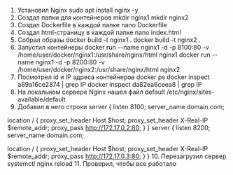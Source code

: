 1. Установил Nginx
sudo apt install nginx -y
2. Создал папки для контейнеров
mkdir nginx1
mkdir nginx2
3. Создал Dockerfile в каждой папке
nano Dockerfile
4. Создал html-страницу в каждой папке
nano index.html
5. Собрал образы
docker build -t nginx1 .
docker build -t nginx2 .
6. Запустил контейнеры
docker run --name nginx1 -d -p 8100:80 -v /home/user/docker/nginx1:/usr/share/nginx/html nginx1
docker run --name nginx1 -d -p 8200:80 -v /home/user/docker/nginx2:/usr/share/nginx/html nginx2
7. Посмотрел id и IP адреса контейнеров
docker ps
docker inspect a89a16ce2874 | grep IP
docker inspect da82ea6ceea8 | grep IP
8. На локальном сервере Nginx нашел файл default
/etc/nginx/sites-available/default
9. Добавил в него строки 
server {
  listen 8100;
  server_name domain.com;

  location / {
    proxy_set_header Host $host;
    proxy_set_header X-Real-IP $remote_addr;
    proxy_pass http://172.17.0.2:80;
    }
}
server {
  listen 8200;
  server_name domain.com;

  location / {
    proxy_set_header Host $host;
    proxy_set_header X-Real-IP $remote_addr;
    proxy_pass http://172.17.0.3:80;
    }
}
10. Перезагрузил сервер 
systemctl nginx reload
11. Проверил, чтобы все работало
